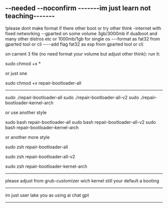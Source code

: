 --needed --noconfirm
-------im just learn not teaching-------
-
!please dont make format if there other boot or try other think
-internet with fixed networking
--gparted on some volume 3gb/3000mb if dualboot and many other distros etc or 1000mb/1gb for single os
---format as fat32 from gparted tool or cli
----add flag fat32 as esp from gparted tool or cli




on carrent 3 file (no need format your volume but adjust other think):
run it:

sudo chmod +x *

or just one

sudo chmod +x repair-bootloader-all

----------------------------------------
sudo ./repair-bootloader-all
sudo ./repair-bootloader-all-v2
sudo ./repair-bootloader-kernel-arch

or use another style

sudo bash repair-bootloader-all
sudo bash repair-bootloader-all-v2
sudo bash repair-bootloader-kernel-arch

or another more style


sudo zsh repair-bootloader-all

sudo zsh repair-bootloader-all-v2

sudo zsh repair-bootloader-kernel-arch
___________________________________________
please adjust from grub-customizer wich kernel still your default a booting
___________________________________________
im just user lake you as using ai chat gpt
___________________________________________
